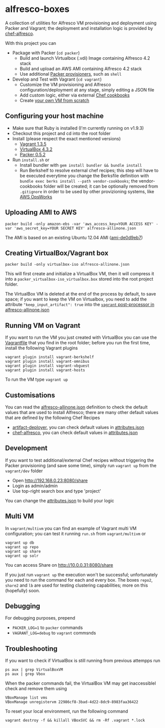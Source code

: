 alfresco-boxes
================

A collection of utilities for Alfresco VM provisioning and deployment using Packer and Vagrant; the deployment and installation logic is provided by [chef-alfresco](https://github.com/maoo/chef-alfresco).

With this project you can
* Package with Packer (```cd packer```)
  * Build and launch Virtualbox (.vdi) Image containing Alfresco 4.2 stack
  * Build and upload an AWS AMI containing Alfresco 4.2 stack
  * Use additional [Packer provisioners](https://github.com/maoo/alfresco-boxes/tree/master/packer/packer-allinone.json#L46), such as ```shell```
* Develop and Test with Vagrant (```cd vagrant```)
  * Customize the VM provisioning and Alfresco configuration/deployment at any stage, simply editing a JSON file
  * Add custom logic, either via external [Chef cookbooks](https://github.com/maoo/alfresco-boxes/tree/master/vagrant/dev/Berksfile.dev)
  * Create [your own VM from scratch](https://github.com/maoo/alfresco-boxes/tree/master/vagrant/dev/Vagrantfile)

Configuring your host machine
---
* Make sure that Ruby is installed (I'm currently running on v1.9.3)
* Checkout this project and cd into the root folder
* Install (please respect the exact mentioned versions)
  * [Vagrant 1.3.5](http://downloads.vagrantup.com/tags/v1.3.5)
  * [VirtualBox 4.3.2](https://www.virtualbox.org)
  * [Packer 0.5.2](http://www.packer.io/downloads.html)
* Run ```install.sh``` or
  * Install bundler with ```gem install bundler && bundle install```
  * Run Berkshelf to resolve external chef recipes; this step will have to be executed everytime you change the Berksfile definition with ```bundle exec berks install --path vendor-cookbooks```; the vendor-cookbooks folder will be created; it can be optionally removed from ```.gitignore``` in order to be used by other provizioning systems, like [AWS OpsWorks](http://docs.aws.amazon.com/opsworks/latest/userguide/workingcookbook-attributes.html)

Uploading AMI to AWS
---
```
packer build -only amazon-ebs -var 'aws_access_key=YOUR ACCESS KEY' -var 'aws_secret_key=YOUR SECRET KEY' alfresco-allinone.json
```
The AMI is based on an existing Ubuntu 12.04 AMI ([ami-de0d9eb7](http://thecloudmarket.com/image/ami-de0d9eb7--ubuntu-images-ebs-ubuntu-precise-12-04-amd64-server-20130222))

Creating VirtualBox/Vagrant box
---
```
packer build -only virtualbox-iso alfresco-allinone.json
```
This will first create and initialize a VirtualBox VM, then it will compress it into a ```packer_virtualbox-iso_virtualbox.box``` stored into the root project folder.

The VirtualBox VM is deleted at the end of the process by default, to save space; if you want to keep the VM on Virtualbox, you need to add the attribute ```"keep_input_artifact": true``` into the [```vagrant``` post-processor in alfresco-allinone.json](https://github.com/maoo/alfresco-boxes/tree/master/packer/alfresco-allinone.json#L56)

Running VM on Vagrant
---
If you want to run the VM you just created with VirtualBox you can use the [Vagrantfile](https://github.com/maoo/alfresco-boxes/tree/master/packer/Vagrantfile) that you find in the root folder; before you run the first time, install the following Vagrant plugins

```
vagrant plugin install vagrant-berkshelf
vagrant plugin install vagrant-omnibus
vagrant plugin install vagrant-vbguest
vagrant plugin install vagrant-hosts
```

To run the VM type ```vagrant up```

Customisations
---
You can read the [alfresco-allinone.json](https://github.com/maoo/alfresco-boxes/tree/master/packer/alfresco-allinone.json) definition to check the default values that are used to install Alfresco; there are many other default values that are defined by the following Chef Recipes
* [artifact-deployer](https://github.com/maoo/artifact-deployer), you can check default values in [attributes.json](https://github.com/maoo/artifact-deployer/tree/master/attributes)
* [chef-alfresco](https://github.com/maoo/chef-alfresco), you can check default values in [attributes.json](https://github.com/maoo/chef-alfresco/tree/master/attributes)

Development
---
If you want to test additional/external Chef recipes without triggering the Packer provisioning (and save some time), simply run ```vagrant up``` from the ```vagrant/dev``` folder
* Open http://192.168.0.23:8080/share
* Login as admin/admin
* Use top-right search box and type 'project'

You can change the [attributes.json](https://github.com/maoo/alfresco-boxes/tree/master/vagrant/dev/attributes.json) to build your logic

Multi VM
---
In ```vagrant/multivm``` you can find an example of Vagrant multi VM configuration; you can test it running ```run.sh``` from ```vagrant/multivm``` or

```
vagrant up db
vagrant up repo
vagrant up share
vagrant up solr
```
You can access Share on http://10.0.0.31:8080/share

If you just run ```vagrant up``` the execution won't be successful; unfortunately you need to run the command for each and every box.
The boxes ```repo2```, ```share2``` and ```lb``` are used for testing clustering capabilities; more on this (hopefully) soon.

Debugging
---
For debugging purposes, prepend
* ```PACKER_LOG=1``` to ```packer``` commands
* ```VAGRANT_LOG=debug``` to ```vagrant``` commsnds

Troubleshooting
---
If you want to check if VirtualBox is still running from previous attempps run

```
ps aux | grep VirtualBoxVM
ps aux | grep Vbox
```

When the packer commands fail, the VirtualBox VM may get inaccessiblel check and remove them using

```
VBoxManage list vms
VBoxManage unregistervm 22986cf8-3bad-4d22-8dc9-8983faa36422
```

To reset your local environment, run the following command

```
vagrant destroy -f && killall VBoxSVC && rm -Rf .vagrant *.lock
```
